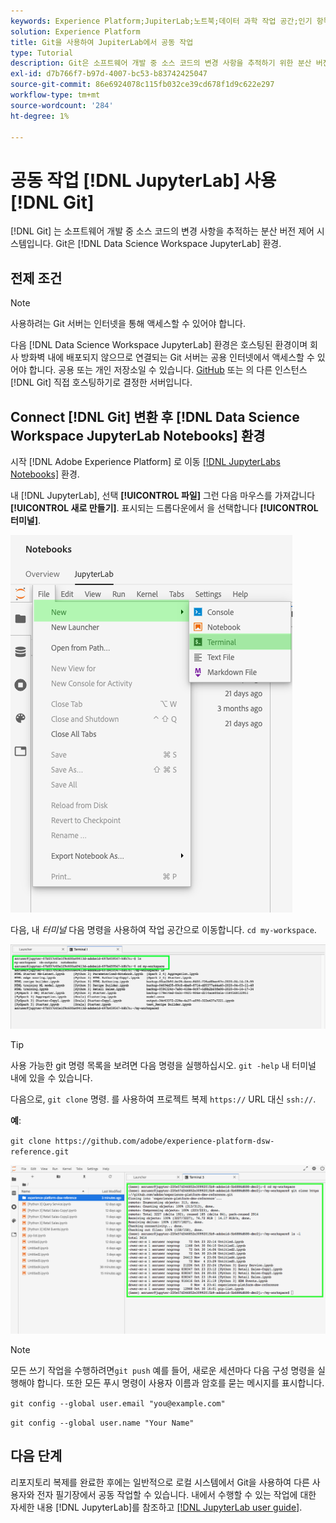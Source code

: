 ```yaml
---
keywords: Experience Platform;JupiterLab;노트북;데이터 과학 작업 공간;인기 항목;Git;Github
solution: Experience Platform
title: Git을 사용하여 JupiterLab에서 공동 작업
type: Tutorial
description: Git은 소프트웨어 개발 중 소스 코드의 변경 사항을 추적하기 위한 분산 버전 제어 시스템입니다. Git은 Data Science Workspace JupiterLab 환경 내에 사전 설치되어 있습니다.
exl-id: d7b766f7-b97d-4007-bc53-b83742425047
source-git-commit: 86e6924078c115fb032ce39cd678f1d9c622e297
workflow-type: tm+mt
source-wordcount: '284'
ht-degree: 1%

---
```


# 공동 작업 [!DNL JupyterLab] 사용 [!DNL Git]

[!DNL Git] 는 소프트웨어 개발 중 소스 코드의 변경 사항을 추적하는 분산 버전 제어 시스템입니다. Git은 [!DNL Data Science Workspace JupyterLab] 환경.

## 전제 조건

>[!NOTE]
>
> 사용하려는 Git 서버는 인터넷을 통해 액세스할 수 있어야 합니다.

다음 [!DNL Data Science Workspace JupyterLab] 환경은 호스팅된 환경이며 회사 방화벽 내에 배포되지 않으므로 연결되는 Git 서버는 공용 인터넷에서 액세스할 수 있어야 합니다. 공용 또는 개인 저장소일 수 있습니다. [GitHub](https://github.com/) 또는 의 다른 인스턴스 [!DNL Git] 직접 호스팅하기로 결정한 서버입니다.

## Connect [!DNL Git] 변환 후 [!DNL Data Science Workspace JupyterLab Notebooks] 환경

시작 [!DNL Adobe Experience Platform] 로 이동 [[!DNL JupyterLabs Notebooks]](https://platform.adobe.com/notebooks/jupyterLab) 환경.

내 [!DNL JupyterLab], 선택 **[!UICONTROL 파일]** 그런 다음 마우스를 가져갑니다 **[!UICONTROL 새로 만들기]**. 표시되는 드롭다운에서 을 선택합니다 **[!UICONTROL 터미널]**.

![JupiterLab Nav](../images/jupyterlab/tutorials/open-terminal.png)

다음, 내 *터미널* 다음 명령을 사용하여 작업 공간으로 이동합니다. `cd my-workspace`.

![cd 작업 공간](../images/jupyterlab/tutorials/find-workspace.png)

>[!TIP]
>
> 사용 가능한 git 명령 목록을 보려면 다음 명령을 실행하십시오. `git -help` 내 터미널 내에 있을 수 있습니다.

다음으로, `git clone` 명령. 를 사용하여 프로젝트 복제 `https://` URL 대신 `ssh://`.

**예**:

`git clone https://github.com/adobe/experience-platform-dsw-reference.git`

![복제](../images/jupyterlab/tutorials/git-collaboration.png)

>[!NOTE]
>
> 모든 쓰기 작업을 수행하려면`git push` 예를 들어, 새로운 세션마다 다음 구성 명령을 실행해야 합니다. 또한 모든 푸시 명령이 사용자 이름과 암호를 묻는 메시지를 표시합니다.
>
>`git config --global user.email "you@example.com"`
>
>`git config --global user.name "Your Name"`

## 다음 단계

리포지토리 복제를 완료한 후에는 일반적으로 로컬 시스템에서 Git을 사용하여 다른 사용자와 전자 필기장에서 공동 작업할 수 있습니다. 내에서 수행할 수 있는 작업에 대한 자세한 내용 [!DNL JupyterLab]를 참조하고 [[!DNL JupyterLab user guide]](./overview.md).
